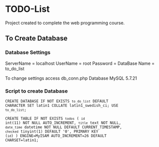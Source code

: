 # TODO-List

Project created to complete the web programming course.

## To Create Database

### Database Settings
ServerName = localhost
UserName = root
Password = 
DataBase Name = to_do_list

To change settings access db_conn.php
Database MySQL 5.7.21

### Script to create Database
<code>CREATE DATABASE IF NOT EXISTS `to_do_list` DEFAULT CHARACTER SET latin1 COLLATE latin1_swedish_ci;
USE `to_do_list`;</code>

<code>CREATE TABLE IF NOT EXISTS `todos` (
  `id` int(11) NOT NULL AUTO_INCREMENT,
  `title` text NOT NULL,
  `date_time` datetime NOT NULL DEFAULT CURRENT_TIMESTAMP,
  `checked` tinyint(1) DEFAULT '0',
  PRIMARY KEY (`id`)
) ENGINE=MyISAM AUTO_INCREMENT=26 DEFAULT CHARSET=latin1;</code>